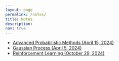 ```yaml
---
layout: page
permalink: /notes/
title: Notes
description:
nav: true
---
```


- <a href="/assets/pdf/notes/Advanced_Probabilistic_Methods_April_15.pdf">Advanced Probabilistic Methods (April 15, 2024)</a>
- <a href="/assets/pdf/notes/Gaussian Process_April_5.pdf">Gaussian Process (April 5, 2024)</a>
- <a href="/assets/pdf/notes/RL_October_29.pdf">Reinforcement Learning (October 29, 2024)</a>

